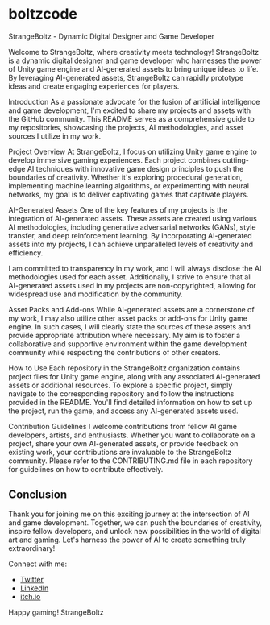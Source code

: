 # boltzcode


StrangeBoltz - Dynamic Digital Designer and Game Developer

Welcome to StrangeBoltz, where creativity meets technology! StrangeBoltz is a dynamic digital designer and game developer who harnesses the power of Unity game engine and AI-generated assets to bring unique ideas to life. By leveraging AI-generated assets, StrangeBoltz can rapidly prototype ideas and create engaging experiences for players.

Introduction
As a passionate advocate for the fusion of artificial intelligence and game development, I'm excited to share my projects and assets with the GitHub community. This README serves as a comprehensive guide to my repositories, showcasing the projects, AI methodologies, and asset sources I utilize in my work.

Project Overview
At StrangeBoltz, I focus on utilizing Unity game engine to develop immersive gaming experiences. Each project combines cutting-edge AI techniques with innovative game design principles to push the boundaries of creativity. Whether it's exploring procedural generation, implementing machine learning algorithms, or experimenting with neural networks, my goal is to deliver captivating games that captivate players.

AI-Generated Assets
One of the key features of my projects is the integration of AI-generated assets. These assets are created using various AI methodologies, including generative adversarial networks (GANs), style transfer, and deep reinforcement learning. By incorporating AI-generated assets into my projects, I can achieve unparalleled levels of creativity and efficiency.

I am committed to transparency in my work, and I will always disclose the AI methodologies used for each asset. Additionally, I strive to ensure that all AI-generated assets used in my projects are non-copyrighted, allowing for widespread use and modification by the community.

Asset Packs and Add-ons
While AI-generated assets are a cornerstone of my work, I may also utilize other asset packs or add-ons for Unity game engine. In such cases, I will clearly state the sources of these assets and provide appropriate attribution where necessary. My aim is to foster a collaborative and supportive environment within the game development community while respecting the contributions of other creators.

How to Use
Each repository in the StrangeBoltz organization contains project files for Unity game engine, along with any associated AI-generated assets or additional resources. To explore a specific project, simply navigate to the corresponding repository and follow the instructions provided in the README. You'll find detailed information on how to set up the project, run the game, and access any AI-generated assets used.

Contribution Guidelines
I welcome contributions from fellow AI game developers, artists, and enthusiasts. Whether you want to collaborate on a project, share your own AI-generated assets, or provide feedback on existing work, your contributions are invaluable to the StrangeBoltz community. Please refer to the CONTRIBUTING.md file in each repository for guidelines on how to contribute effectively.

## Conclusion

Thank you for joining me on this exciting journey at the intersection of AI and game development. Together, we can push the boundaries of creativity, inspire fellow developers, and unlock new possibilities in the world of digital art and gaming. Let's harness the power of AI to create something truly extraordinary!

Connect with me:
- [Twitter](https://twitter.com/StrangeBoltz)
- [LinkedIn](https://linkedin.com/in/strangeboltz)
- [itch.io](https://strangeboltz.itch.io/)

Happy gaming!
StrangeBoltz
